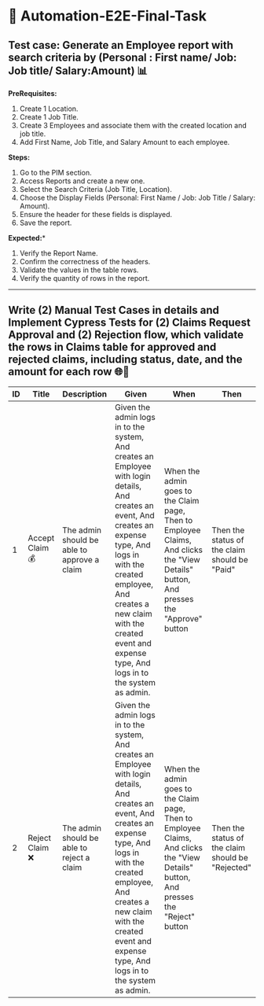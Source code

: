 # 🤖 Automation-E2E-Final-Task

## Test case: Generate an Employee report with search criteria by (Personal : First name/ Job: Job title/ Salary:Amount) 📊

**PreRequisites:**

1. Create 1 Location.
2. Create 1 Job Title.
3. Create 3 Employees and associate them with the created location and job title.
4. Add First Name, Job Title, and Salary Amount to each employee.

 **Steps:**
 
1. Go to the PIM section.
2. Access Reports and create a new one.
3. Select the Search Criteria (Job Title, Location).
4. Choose the Display Fields (Personal: First Name / Job: Job Title / Salary: Amount).
5. Ensure the header for these fields is displayed.
6. Save the report.

**Expected:***

1. Verify the Report Name.
2. Confirm the correctness of the headers.
3. Validate the values in the table rows.
4. Verify the quantity of rows in the report.

______________________________________________________________________________

## Write (2) Manual Test Cases in details and Implement Cypress Tests for (2) Claims Request Approval and (2) Rejection flow, which validate the rows in Claims table for approved and rejected claims, including status, date, and the amount for each row 🌐🚀

| ID | Title          | Description                                         | Given                                                                                                                    | When                                                                                                                     | Then                             |
|----|----------------|-----------------------------------------------------|--------------------------------------------------------------------------------------------------------------------------|--------------------------------------------------------------------------------------------------------------------------|----------------------------------|
| 1  | Accept Claim  💰 | The admin should be able to approve a claim         | Given the admin logs in to the system, And creates an Employee with login details, And creates an event, And creates an expense type, And logs in with the created employee, And creates a new claim with the created event and expense type, And logs in to the system as admin. | When the admin goes to the Claim page, Then to Employee Claims, And clicks the "View Details" button, And presses the "Approve" button | Then the status of the claim should be "Paid" |
| 2  | Reject Claim  ❌ | The admin should be able to reject a claim         | Given the admin logs in to the system, And creates an Employee with login details, And creates an event, And creates an expense type, And logs in with the created employee, And creates a new claim with the created event and expense type, And logs in to the system as admin. | When the admin goes to the Claim page, Then to Employee Claims, And clicks the "View Details" button, And presses the "Reject" button | Then the status of the claim should be "Rejected" |


